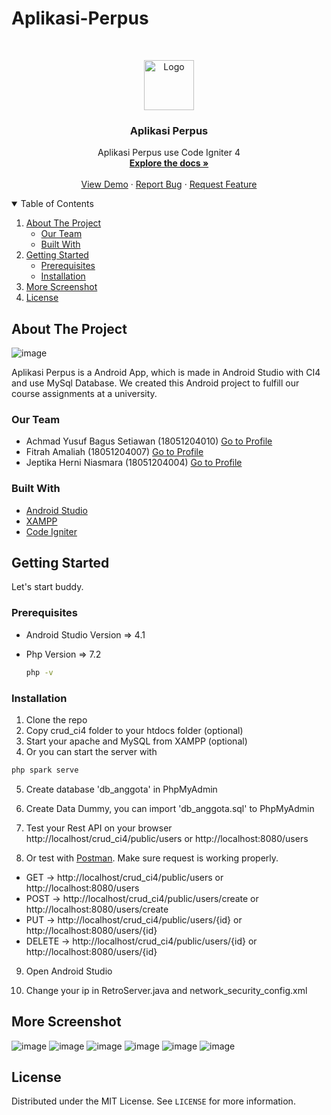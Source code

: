 # Aplikasi-Perpus
<!-- PROJECT LOGO -->

<br />
<p align="center">
  <a href="https://github.com/abdullah1006/Aplikasi-Perpus">
    <img src="https://user-images.githubusercontent.com/65402864/100080500-7e02d480-2e78-11eb-9997-d774cec7854a.png" alt="Logo" width="80" height="80">
  </a>

<h3 align="center">Aplikasi Perpus</h3>

<p align="center">
    Aplikasi Perpus use Code Igniter 4
    <br />
    <a href="https://github.com/abdullah1006/Aplikasi-Perpus"><strong>Explore the docs »</strong></a>
    <br />
    <br />
    <a href="https://youtu.be/IEWqL2wv8kM">View Demo</a>
    ·
    <a href="https://github.com/abdullah1006/Aplikasi-Perpus/issues">Report Bug</a>
    ·
    <a href="https://github.com/abdullah1006/Aplikasi-Perpus/issues">Request Feature</a>
  </p>
</p>

<!-- TABLE OF CONTENTS -->

<details open="open">
  <summary>Table of Contents</summary>
  <ol>
    <li>
      <a href="#about-the-project">About The Project</a>
      <ul>
        <li><a href="#our-team">Our Team</a></li>
        <li><a href="#built-with">Built With</a></li>
      </ul>
    </li>
    <li>
      <a href="#getting-started">Getting Started</a>
      <ul>
        <li><a href="#prerequisites">Prerequisites</a></li>
        <li><a href="#installation">Installation</a></li>
      </ul>
    </li>
    <li><a href="#more-screenshot">More Screenshot</a></li>
    <li><a href="#license">License</a></li>
  </ol>
</details>

<!-- ABOUT THE PROJECT -->

## About The Project

![image](https://user-images.githubusercontent.com/65402864/104396183-c5eecf80-557c-11eb-8757-aa1cf2cb64d1.png)

Aplikasi Perpus is a Android App, which is made in Android Studio with CI4 and use MySql Database. We created this Android project to fulfill our course assignments at a university.

### Our Team
- Achmad Yusuf Bagus Setiawan (18051204010) [Go to Profile](https://github.com/abdullah1006)
- Fitrah Amaliah              (18051204007) [Go to Profile](https://github.com/Fitrahamaliah)
- Jeptika Herni Niasmara      (18051204004) [Go to Profile](https://github.com/jeptika)


### Built With

- [Android Studio](https://developer.android.com/studio?hl=zh-cn)
- [XAMPP](https://www.apachefriends.org/download.html)
- [Code Igniter](https://codeigniter.com/download)

<!-- GETTING STARTED -->

## Getting Started

Let's start buddy.

### Prerequisites


- Android Studio Version => 4.1
- Php Version => 7.2
  
  ```sh
  php -v
  ```
  

### Installation

1. Clone the repo
2. Copy crud_ci4 folder to your htdocs folder (optional)
3. Start your apache and MySQL from XAMPP (optional)
4. Or you can start the server with

```php
php spark serve
```

5. Create database 'db_anggota' in PhpMyAdmin

6. Create Data Dummy, you can import 'db_anggota.sql' to PhpMyAdmin

7. Test your Rest API on your browser
http://localhost/crud_ci4/public/users or http://localhost:8080/users

8. Or test with [Postman](https://www.postman.com/downloads/). Make sure request is working properly.
- GET     -> http://localhost/crud_ci4/public/users or http://localhost:8080/users
- POST    -> http://localhost/crud_ci4/public/users/create or http://localhost:8080/users/create
- PUT     -> http://localhost/crud_ci4/public/users/{id} or http://localhost:8080/users/{id}
- DELETE  -> http://localhost/crud_ci4/public/users/{id} or http://localhost:8080/users/{id}

9. Open Android Studio

10. Change your ip in RetroServer.java and network_security_config.xml

## More Screenshot

![image](https://user-images.githubusercontent.com/65402864/104396189-c8512980-557c-11eb-9afb-52d29727cda6.png)
![image](https://user-images.githubusercontent.com/65402864/104396193-ca1aed00-557c-11eb-8b7b-96c2d704d47b.png)
![image](https://user-images.githubusercontent.com/65402864/104396199-cb4c1a00-557c-11eb-8287-4248ae427be5.png)
![image](https://user-images.githubusercontent.com/65402864/104396206-cd15dd80-557c-11eb-84fe-c20c905236ec.png)
![image](https://user-images.githubusercontent.com/65402864/104396208-cf783780-557c-11eb-846e-cae01746727d.png)
![image](https://user-images.githubusercontent.com/65402864/104396212-d0a96480-557c-11eb-8ade-a98613b5eb51.png)


<!-- LICENSE -->

## License

Distributed under the MIT License. See `LICENSE` for more information.


